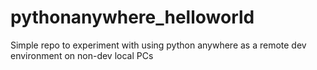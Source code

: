 # pythonanywhere_helloworld
Simple repo to experiment with using python anywhere as a remote dev environment on non-dev local PCs
